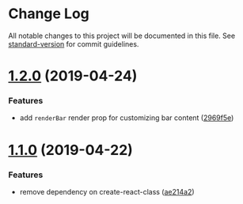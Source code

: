 # Change Log

All notable changes to this project will be documented in this file. See [standard-version](https://github.com/conventional-changelog/standard-version) for commit guidelines.

# [1.2.0](https://github.com/zillow/react-slider/compare/v1.1.0...v1.2.0) (2019-04-24)


### Features

* add `renderBar` render prop for customizing bar content ([2969f5e](https://github.com/zillow/react-slider/commit/2969f5e))



# [1.1.0](https://github.com/zillow/react-slider/compare/v0.11.2...v1.1.0) (2019-04-22)


### Features

* remove dependency on create-react-class ([ae214a2](https://github.com/zillow/react-slider/commit/ae214a2))
